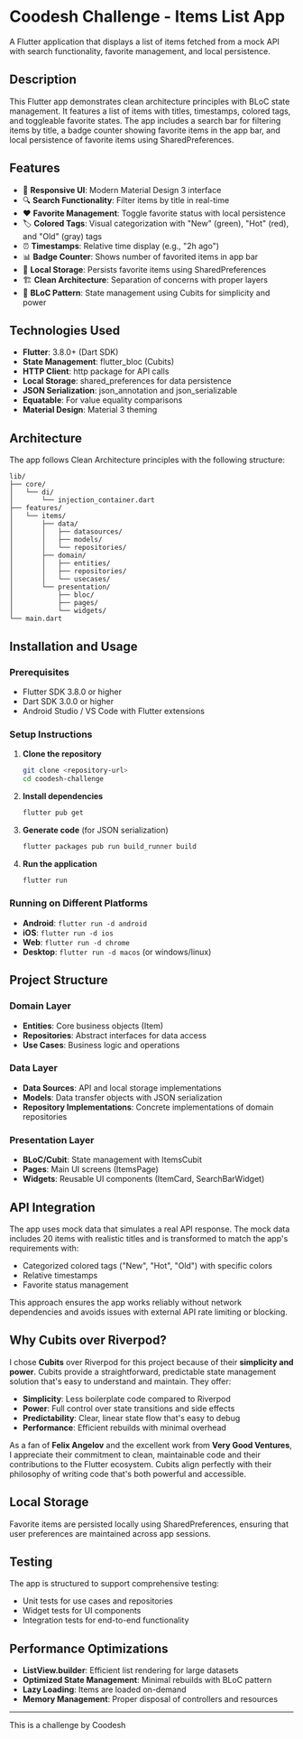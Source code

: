 # Coodesh Challenge - Items List App

A Flutter application that displays a list of items fetched from a mock API with search functionality, favorite management, and local persistence.

## Description

This Flutter app demonstrates clean architecture principles with BLoC state management. It features a list of items with titles, timestamps, colored tags, and toggleable favorite states. The app includes a search bar for filtering items by title, a badge counter showing favorite items in the app bar, and local persistence of favorite items using SharedPreferences.

## Features

- 📱 **Responsive UI**: Modern Material Design 3 interface
- 🔍 **Search Functionality**: Filter items by title in real-time
- ❤️ **Favorite Management**: Toggle favorite status with local persistence
- 🏷️ **Colored Tags**: Visual categorization with "New" (green), "Hot" (red), and "Old" (gray) tags
- ⏰ **Timestamps**: Relative time display (e.g., "2h ago")
- 📊 **Badge Counter**: Shows number of favorited items in app bar
- 💾 **Local Storage**: Persists favorite items using SharedPreferences
- 🏗️ **Clean Architecture**: Separation of concerns with proper layers
- 🎯 **BLoC Pattern**: State management using Cubits for simplicity and power

## Technologies Used

- **Flutter**: 3.8.0+ (Dart SDK)
- **State Management**: flutter_bloc (Cubits)
- **HTTP Client**: http package for API calls
- **Local Storage**: shared_preferences for data persistence
- **JSON Serialization**: json_annotation and json_serializable
- **Equatable**: For value equality comparisons
- **Material Design**: Material 3 theming

## Architecture

The app follows Clean Architecture principles with the following structure:

```
lib/
├── core/
│   └── di/
│       └── injection_container.dart
├── features/
│   └── items/
│       ├── data/
│       │   ├── datasources/
│       │   ├── models/
│       │   └── repositories/
│       ├── domain/
│       │   ├── entities/
│       │   ├── repositories/
│       │   └── usecases/
│       └── presentation/
│           ├── bloc/
│           ├── pages/
│           └── widgets/
└── main.dart
```

## Installation and Usage

### Prerequisites

- Flutter SDK 3.8.0 or higher
- Dart SDK 3.0.0 or higher
- Android Studio / VS Code with Flutter extensions

### Setup Instructions

1. **Clone the repository**

   ```bash
   git clone <repository-url>
   cd coodesh-challenge
   ```

2. **Install dependencies**

   ```bash
   flutter pub get
   ```

3. **Generate code** (for JSON serialization)

   ```bash
   flutter packages pub run build_runner build
   ```

4. **Run the application**
   ```bash
   flutter run
   ```

### Running on Different Platforms

- **Android**: `flutter run -d android`
- **iOS**: `flutter run -d ios`
- **Web**: `flutter run -d chrome`
- **Desktop**: `flutter run -d macos` (or windows/linux)

## Project Structure

### Domain Layer

- **Entities**: Core business objects (Item)
- **Repositories**: Abstract interfaces for data access
- **Use Cases**: Business logic and operations

### Data Layer

- **Data Sources**: API and local storage implementations
- **Models**: Data transfer objects with JSON serialization
- **Repository Implementations**: Concrete implementations of domain repositories

### Presentation Layer

- **BLoC/Cubit**: State management with ItemsCubit
- **Pages**: Main UI screens (ItemsPage)
- **Widgets**: Reusable UI components (ItemCard, SearchBarWidget)

## API Integration

The app uses mock data that simulates a real API response. The mock data includes 20 items with realistic titles and is transformed to match the app's requirements with:

- Categorized colored tags ("New", "Hot", "Old") with specific colors
- Relative timestamps
- Favorite status management

This approach ensures the app works reliably without network dependencies and avoids issues with external API rate limiting or blocking.

## Why Cubits over Riverpod?

I chose **Cubits** over Riverpod for this project because of their **simplicity and power**. Cubits provide a straightforward, predictable state management solution that's easy to understand and maintain. They offer:

- **Simplicity**: Less boilerplate code compared to Riverpod
- **Power**: Full control over state transitions and side effects
- **Predictability**: Clear, linear state flow that's easy to debug
- **Performance**: Efficient rebuilds with minimal overhead

As a fan of **Felix Angelov** and the excellent work from **Very Good Ventures**, I appreciate their commitment to clean, maintainable code and their contributions to the Flutter ecosystem. Cubits align perfectly with their philosophy of writing code that's both powerful and accessible.

## Local Storage

Favorite items are persisted locally using SharedPreferences, ensuring that user preferences are maintained across app sessions.

## Testing

The app is structured to support comprehensive testing:

- Unit tests for use cases and repositories
- Widget tests for UI components
- Integration tests for end-to-end functionality

## Performance Optimizations

- **ListView.builder**: Efficient list rendering for large datasets
- **Optimized State Management**: Minimal rebuilds with BLoC pattern
- **Lazy Loading**: Items are loaded on-demand
- **Memory Management**: Proper disposal of controllers and resources

---

This is a challenge by Coodesh
